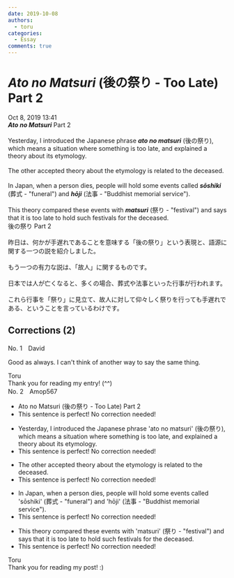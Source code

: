 ```yaml
---
date: 2019-10-08
authors:
  - toru
categories:
  - Essay
comments: true
---
```


# <strong><em>Ato no Matsuri</strong></em> (後の祭り - Too Late) Part 2
<div class="date">Oct 8, 2019 13:41</div>
<div id="post"><div id="body_show_ori">
<strong><em>Ato no Matsuri</strong></em> Part 2<br/><br/>Yesterday, I introduced the Japanese phrase <strong><em>ato no matsuri</em></strong> (後の祭り), which means a situation where something is too late, and explained a theory about its etymology.<br/><br/>The other accepted theory about the etymology is related to the deceased.<br/><br/>In Japan, when a person dies, people will hold some events called <strong><em>sōshiki</em></strong> (葬式 - "funeral") and <strong><em>hōji</em></strong> (法事 - "Buddhist memorial service").<br/><br/>This theory compared these events with <strong><em>matsuri</em></strong> (祭り - "festival") and says that it is too late to hold such festivals for the deceased.
</div></div>

<!-- more -->

<div id="post_ja"><div id="body_show_mo">
後の祭り Part 2<br/><br/>昨日は、何かが手遅れであることを意味する「後の祭り」という表現と、語源に関する一つの説を紹介しました。<br/><br/>もう一つの有力な説は、「故人」に関するものです。<br/><br/>日本では人が亡くなると、多くの場合、葬式や法事といった行事が行われます。<br/><br/>これら行事を「祭り」に見立て、故人に対して仰々しく祭りを行っても手遅れである、ということを言っているわけです。
</div></div>

## Corrections (2)
<div id="block"><div class="first_name"> No. 1　<span class="just_name">David</span></div><div id="block2">
<p class="comment_small">
 Good as always. I can't think of another way to say the same thing.
</p>

</div><div class="name"><span class="just_name">Toru</span><br>
Thank you for reading my entry! (^^)
</div>
</div>
<div id="block"><div class="first_name"> No. 2　<span class="just_name">Amop567</span></div><div id="block2">
<ul class="correction_field">
<li class="incorrect">Ato no Matsuri (後の祭り - Too Late) Part 2</li>
<li class="corrected perfect">This sentence is perfect! No correction needed!</li>
</ul>
<ul class="correction_field">
<li class="incorrect">Yesterday, I introduced the Japanese phrase 'ato no matsuri' (後の祭り), which means a situation where something is too late, and explained a theory about its etymology.</li>
<li class="corrected perfect">This sentence is perfect! No correction needed!</li>
</ul>
<ul class="correction_field">
<li class="incorrect">The other accepted theory about the etymology is related to the deceased.</li>
<li class="corrected perfect">This sentence is perfect! No correction needed!</li>
</ul>
<ul class="correction_field">
<li class="incorrect">In Japan, when a person dies, people will hold some events called 'sōshiki' (葬式 - "funeral") and 'hōji' (法事 - "Buddhist memorial service").</li>
<li class="corrected perfect">This sentence is perfect! No correction needed!</li>
</ul>
<ul class="correction_field">
<li class="incorrect">This theory compared these events with 'matsuri' (祭り - "festival") and says that it is too late to hold such festivals for the deceased.</li>
<li class="corrected perfect">This sentence is perfect! No correction needed!</li>
</ul>
</div><div class="name"><span class="just_name">Toru</span><br>
Thank you for reading my post! :)
</div>
</div>
